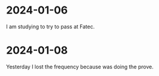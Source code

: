 # 2024-01-06
I am studying to try to pass at Fatec.

# 2024-01-08
Yesterday I lost the frequency because was doing the prove.
